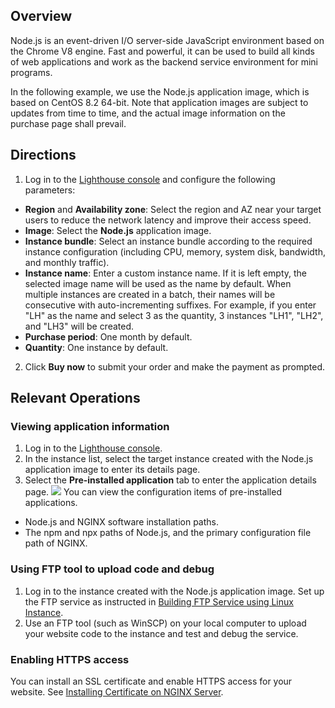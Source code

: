 ## Overview
Node.js is an event-driven I/O server-side JavaScript environment based on the Chrome V8 engine. Fast and powerful, it can be used to build all kinds of web applications and work as the backend service environment for mini programs.


<dx-alert infotype="explain" title="">
In the following example, we use the Node.js application image, which is based on CentOS 8.2 64-bit. Note that application images are subject to updates from time to time, and the actual image information on the purchase page shall prevail.
</dx-alert>



## Directions
1. Log in to the [Lighthouse console](https://console.cloud.tencent.com/lighthouse) and configure the following parameters:
 - **Region** and **Availability zone**: Select the region and AZ near your target users to reduce the network latency and improve their access speed.
 - **Image**: Select the **Node.js** application image.
 - **Instance bundle**: Select an instance bundle according to the required instance configuration (including CPU, memory, system disk, bandwidth, and monthly traffic).
 - **Instance name**: Enter a custom instance name. If it is left empty, the selected image name will be used as the name by default. When multiple instances are created in a batch, their names will be consecutive with auto-incrementing suffixes. For example, if you enter "LH" as the name and select 3 as the quantity, 3 instances "LH1", "LH2", and "LH3" will be created.
 - **Purchase period**: One month by default.
 - **Quantity**: One instance by default.
2. Click **Buy now** to submit your order and make the payment as prompted.

## Relevant Operations

### Viewing application information
1. Log in to the [Lighthouse console](https://console.cloud.tencent.com/lighthouse).
2. In the instance list, select the target instance created with the Node.js application image to enter its details page.
3. Select the **Pre-installed application** tab to enter the application details page.
![](https://qcloudimg.tencent-cloud.cn/raw/ab8001d0ccbf664d802f19a35122b5f2.png)
You can view the configuration items of pre-installed applications.
 - Node.js and NGINX software installation paths.
 - The npm and npx paths of Node.js, and the primary configuration file path of NGINX.

### Using FTP tool to upload code and debug
1. Log in to the instance created with the Node.js application image. Set up the FTP service as instructed in [Building FTP Service using Linux Instance](https://intl.cloud.tencent.com/document/product/1103/47402).
2. Use an FTP tool (such as WinSCP) on your local computer to upload your website code to the instance and test and debug the service.


### Enabling HTTPS access
You can install an SSL certificate and enable HTTPS access for your website. See [Installing Certificate on NGINX Server](https://intl.cloud.tencent.com/document/product/1103/47406).

